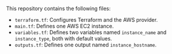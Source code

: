 This repository contains the following files:

- `terraform.tf`: Configures Terraform and the AWS provider.
- `main.tf`: Defines one AWS EC2 instance.
- `variables.tf`: Defines two variables named `instance_name` and `instance_type`, both with default values.
- `outputs.tf`: Defines one output named `instance_hostname`.
